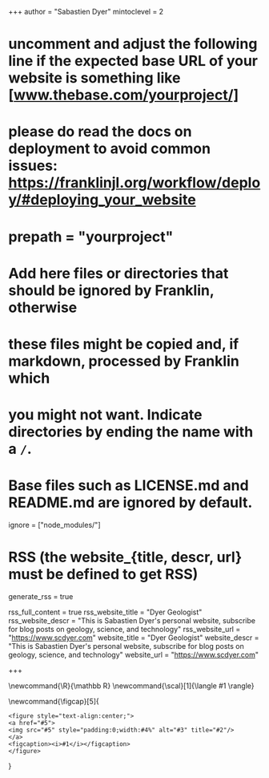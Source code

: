 <!--
Add here global page variables to use throughout your website.
-->
+++
author = "Sabastien Dyer"
mintoclevel = 2

# uncomment and adjust the following line if the expected base URL of your website is something like [www.thebase.com/yourproject/]
# please do read the docs on deployment to avoid common issues: https://franklinjl.org/workflow/deploy/#deploying_your_website
# prepath = "yourproject"

# Add here files or directories that should be ignored by Franklin, otherwise
# these files might be copied and, if markdown, processed by Franklin which
# you might not want. Indicate directories by ending the name with a `/`.
# Base files such as LICENSE.md and README.md are ignored by default.
ignore = ["node_modules/"]

# RSS (the website_{title, descr, url} must be defined to get RSS)
generate_rss = true

rss_full_content = true
rss_website_title = "Dyer Geologist"
rss_website_descr = "This is Sabastien Dyer's personal website, subscribe for blog posts on geology, science, and technology"
rss_website_url   = "https://www.scdyer.com"
website_title = "Dyer Geologist"
website_descr = "This is Sabastien Dyer's personal website, subscribe for blog posts on geology, science, and technology"
website_url = "https://www.scdyer.com"

+++

<!--
Add here global latex commands to use throughout your pages.
-->
\newcommand{\R}{\mathbb R}
\newcommand{\scal}[1]{\langle #1 \rangle}

\newcommand{\figcap}[5]{
~~~
<figure style="text-align:center;">
<a href="#5">
<img src="#5" style="padding:0;width:#4%" alt="#3" title="#2"/>
</a>
<figcaption><i>#1</i></figcaption>
</figure>
~~~
}